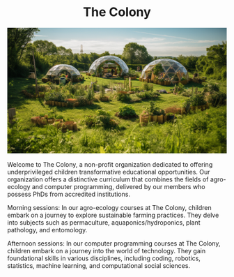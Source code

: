<h1 align="center"> The Colony </h1>

<p align="center" width="100%"><img src="./images/the_colony.png" /></p>

Welcome to The Colony, a non-profit organization dedicated to offering underprivileged children transformative educational opportunities. Our organization offers a distinctive curriculum that combines the fields of agro-ecology and computer programming, delivered by our members who possess PhDs from accredited institutions.

Morning sessions:
In our agro-ecology courses at The Colony, children embark on a journey to explore sustainable farming practices. They delve into subjects such as permaculture, aquaponics/hydroponics, plant pathology, and entomology. 

Afternoon sessions:
In our computer programming courses at The Colony, children embark on a journey into the world of technology. They gain foundational skills in various disciplines, including coding, robotics, statistics, machine learning, and computational social sciences.
